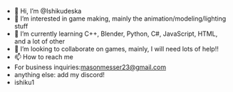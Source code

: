 - 👋 Hi, I’m @Ishikudeska
- 👀 I’m interested in game making, mainly the animation/modeling/lighting stuff
- 🌱 I’m currently learning C++, Blender, Python, C#, JavaScript, HTML, and a lot of other 
- 💞️ I’m looking to collaborate on games, mainly, I will need lots of help!!
- 📫 How to reach me 
- For business inquiries:masonmesser23@gmail.com
- anything else: add my discord!
- ishiku1
<!---
Ishikudeska/Ishikudeska is a ✨ special ✨ repository because its `README.md` (this file) appears on your GitHub profile.
You can click the Preview link to take a look at your changes.
--->

